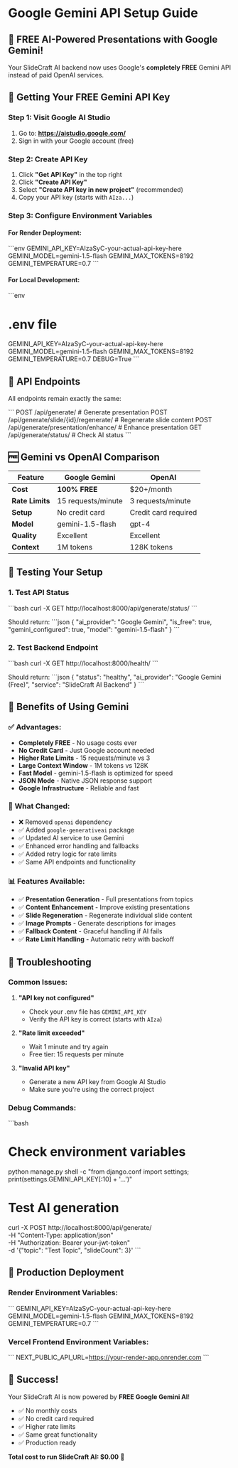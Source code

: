 # Google Gemini API Setup Guide

## 🎉 **FREE AI-Powered Presentations with Google Gemini!**

Your SlideCraft AI backend now uses Google's **completely FREE** Gemini API instead of paid OpenAI services.

## 🔑 **Getting Your FREE Gemini API Key**

### Step 1: Visit Google AI Studio
1. Go to: **https://aistudio.google.com/**
2. Sign in with your Google account (free)

### Step 2: Create API Key
1. Click **"Get API Key"** in the top right
2. Click **"Create API Key"**
3. Select **"Create API key in new project"** (recommended)
4. Copy your API key (starts with `AIza...`)

### Step 3: Configure Environment Variables

#### For Render Deployment:
\`\`\`env
GEMINI_API_KEY=AIzaSyC-your-actual-api-key-here
GEMINI_MODEL=gemini-1.5-flash
GEMINI_MAX_TOKENS=8192
GEMINI_TEMPERATURE=0.7
\`\`\`

#### For Local Development:
\`\`\`env
# .env file
GEMINI_API_KEY=AIzaSyC-your-actual-api-key-here
GEMINI_MODEL=gemini-1.5-flash
GEMINI_MAX_TOKENS=8192
GEMINI_TEMPERATURE=0.7
DEBUG=True
\`\`\`

## 🚀 **API Endpoints**

All endpoints remain exactly the same:

\`\`\`
POST /api/generate/                    # Generate presentation
POST /api/generate/slide/{id}/regenerate/  # Regenerate slide content
POST /api/generate/presentation/enhance/   # Enhance presentation
GET  /api/generate/status/             # Check AI status
\`\`\`

## 🆓 **Gemini vs OpenAI Comparison**

| Feature | Google Gemini | OpenAI |
|---------|---------------|---------|
| **Cost** | **100% FREE** | $20+/month |
| **Rate Limits** | 15 requests/minute | 3 requests/minute |
| **Setup** | No credit card | Credit card required |
| **Model** | gemini-1.5-flash | gpt-4 |
| **Quality** | Excellent | Excellent |
| **Context** | 1M tokens | 128K tokens |

## 🔧 **Testing Your Setup**

### 1. Test API Status
\`\`\`bash
curl -X GET http://localhost:8000/api/generate/status/
\`\`\`

Should return:
\`\`\`json
{
  "ai_provider": "Google Gemini",
  "is_free": true,
  "gemini_configured": true,
  "model": "gemini-1.5-flash"
}
\`\`\`

### 2. Test Backend Endpoint
\`\`\`bash
curl -X GET http://localhost:8000/health/
\`\`\`

Should return:
\`\`\`json
{
  "status": "healthy",
  "ai_provider": "Google Gemini (Free)",
  "service": "SlideCraft AI Backend"
}
\`\`\`

## 🎯 **Benefits of Using Gemini**

### ✅ **Advantages:**
- **Completely FREE** - No usage costs ever
- **No Credit Card** - Just Google account needed
- **Higher Rate Limits** - 15 requests/minute vs 3
- **Large Context Window** - 1M tokens vs 128K
- **Fast Model** - gemini-1.5-flash is optimized for speed
- **JSON Mode** - Native JSON response support
- **Google Infrastructure** - Reliable and fast

### 🔄 **What Changed:**
- ❌ Removed `openai` dependency
- ✅ Added `google-generativeai` package
- ✅ Updated AI service to use Gemini
- ✅ Enhanced error handling and fallbacks
- ✅ Added retry logic for rate limits
- ✅ Same API endpoints and functionality

### 📊 **Features Available:**
- ✅ **Presentation Generation** - Full presentations from topics
- ✅ **Content Enhancement** - Improve existing presentations  
- ✅ **Slide Regeneration** - Regenerate individual slide content
- ✅ **Image Prompts** - Generate descriptions for images
- ✅ **Fallback Content** - Graceful handling if AI fails
- ✅ **Rate Limit Handling** - Automatic retry with backoff

## 🐛 **Troubleshooting**

### Common Issues:

1. **"API key not configured"**
   - Check your .env file has `GEMINI_API_KEY`
   - Verify the API key is correct (starts with `AIza`)

2. **"Rate limit exceeded"**
   - Wait 1 minute and try again
   - Free tier: 15 requests per minute

3. **"Invalid API key"**
   - Generate a new API key from Google AI Studio
   - Make sure you're using the correct project

### Debug Commands:
\`\`\`bash
# Check environment variables
python manage.py shell -c "from django.conf import settings; print(settings.GEMINI_API_KEY[:10] + '...')"

# Test AI generation
curl -X POST http://localhost:8000/api/generate/ \
  -H "Content-Type: application/json" \
  -H "Authorization: Bearer your-jwt-token" \
  -d '{"topic": "Test Topic", "slideCount": 3}'
\`\`\`

## 🌟 **Production Deployment**

### Render Environment Variables:
\`\`\`
GEMINI_API_KEY=AIzaSyC-your-actual-api-key-here
GEMINI_MODEL=gemini-1.5-flash
GEMINI_MAX_TOKENS=8192
GEMINI_TEMPERATURE=0.7
\`\`\`

### Vercel Frontend Environment Variables:
\`\`\`
NEXT_PUBLIC_API_URL=https://your-render-app.onrender.com
\`\`\`

## 🎉 **Success!**

Your SlideCraft AI is now powered by **FREE Google Gemini AI**! 

- ✅ No monthly costs
- ✅ No credit card required  
- ✅ Higher rate limits
- ✅ Same great functionality
- ✅ Production ready

**Total cost to run SlideCraft AI: $0.00** 🎉
